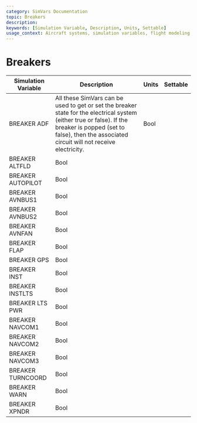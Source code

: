 ```yaml
---
category: SimVars Documentation
topic: Breakers
description: 
keywords: [Simulation Variable, Description, Units, Settable]
usage_context: Aircraft systems, simulation variables, flight modeling
---
```


# Breakers

| Simulation Variable | Description | Units | Settable |
| --- | --- | --- | --- |
| BREAKER ADF | All these SimVars can be used to get or set the breaker state for the electrical system (either true or false). If the breaker is popped (set to false), then the associated circuit will not receive electricity. | Bool |  |
| BREAKER ALTFLD | Bool |  |
| BREAKER AUTOPILOT | Bool |  |
| BREAKER AVNBUS1 | Bool |  |
| BREAKER AVNBUS2 | Bool |  |
| BREAKER AVNFAN | Bool |  |
| BREAKER FLAP | Bool |  |
| BREAKER GPS | Bool |  |
| BREAKER INST | Bool |  |
| BREAKER INSTLTS | Bool |  |
| BREAKER LTS PWR | Bool |  |
| BREAKER NAVCOM1 | Bool |  |
| BREAKER NAVCOM2 | Bool |  |
| BREAKER NAVCOM3 | Bool |  |
| BREAKER TURNCOORD | Bool |  |
| BREAKER WARN | Bool |  |
| BREAKER XPNDR | Bool |  |